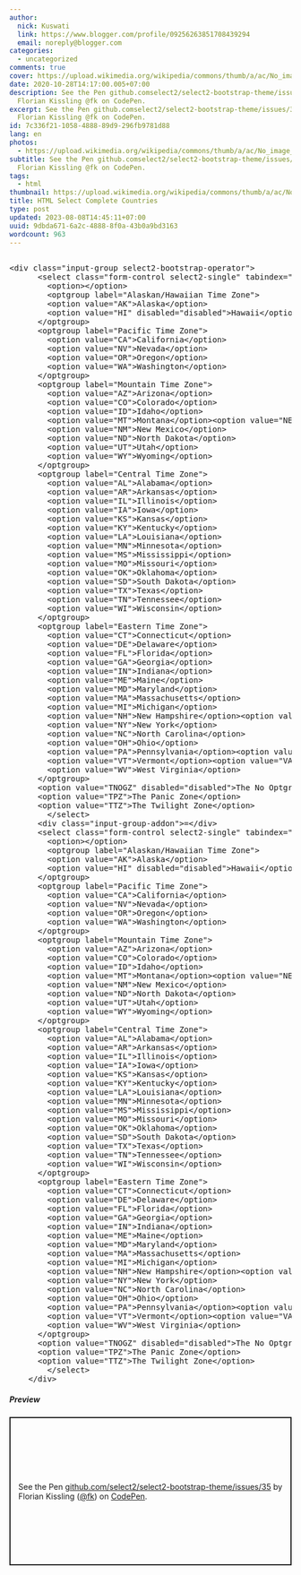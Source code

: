 ```yaml
---
author:
  nick: Kuswati
  link: https://www.blogger.com/profile/09256263851708439294
  email: noreply@blogger.com
categories:
  - uncategorized
comments: true
cover: https://upload.wikimedia.org/wikipedia/commons/thumb/a/ac/No_image_available.svg/2048px-No_image_available.svg.png
date: 2020-10-28T14:17:00.005+07:00
description: See the Pen github.comselect2/select2-bootstrap-theme/issues/35 by
  Florian Kissling @fk on CodePen.
excerpt: See the Pen github.comselect2/select2-bootstrap-theme/issues/35 by
  Florian Kissling @fk on CodePen.
id: 7c336f21-1058-4888-89d9-296fb9781d88
lang: en
photos:
  - https://upload.wikimedia.org/wikipedia/commons/thumb/a/ac/No_image_available.svg/2048px-No_image_available.svg.png
subtitle: See the Pen github.comselect2/select2-bootstrap-theme/issues/35 by
  Florian Kissling @fk on CodePen.
tags:
  - html
thumbnail: https://upload.wikimedia.org/wikipedia/commons/thumb/a/ac/No_image_available.svg/2048px-No_image_available.svg.png
title: HTML Select Complete Countries
type: post
updated: 2023-08-08T14:45:11+07:00
uuid: 9dbda671-6a2c-4888-8f0a-43b0a9bd3163
wordcount: 963
---
```


<pre><br>&lt;div class="input-group select2-bootstrap-operator"&gt;<br>      &lt;select class="form-control select2-single" tabindex="-1" aria-hidden="true"&gt;<br>        &lt;option&gt;&lt;/option&gt;<br>        &lt;optgroup label="Alaskan/Hawaiian Time Zone"&gt;<br>        &lt;option value="AK"&gt;Alaska&lt;/option&gt;<br>        &lt;option value="HI" disabled="disabled"&gt;Hawaii&lt;/option&gt;<br>      &lt;/optgroup&gt;<br>      &lt;optgroup label="Pacific Time Zone"&gt;<br>        &lt;option value="CA"&gt;California&lt;/option&gt;<br>        &lt;option value="NV"&gt;Nevada&lt;/option&gt;<br>        &lt;option value="OR"&gt;Oregon&lt;/option&gt;<br>        &lt;option value="WA"&gt;Washington&lt;/option&gt;<br>      &lt;/optgroup&gt;<br>      &lt;optgroup label="Mountain Time Zone"&gt;<br>        &lt;option value="AZ"&gt;Arizona&lt;/option&gt;<br>        &lt;option value="CO"&gt;Colorado&lt;/option&gt;<br>        &lt;option value="ID"&gt;Idaho&lt;/option&gt;<br>        &lt;option value="MT"&gt;Montana&lt;/option&gt;&lt;option value="NE"&gt;Nebraska&lt;/option&gt;<br>        &lt;option value="NM"&gt;New Mexico&lt;/option&gt;<br>        &lt;option value="ND"&gt;North Dakota&lt;/option&gt;<br>        &lt;option value="UT"&gt;Utah&lt;/option&gt;<br>        &lt;option value="WY"&gt;Wyoming&lt;/option&gt;<br>      &lt;/optgroup&gt;<br>      &lt;optgroup label="Central Time Zone"&gt;<br>        &lt;option value="AL"&gt;Alabama&lt;/option&gt;<br>        &lt;option value="AR"&gt;Arkansas&lt;/option&gt;<br>        &lt;option value="IL"&gt;Illinois&lt;/option&gt;<br>        &lt;option value="IA"&gt;Iowa&lt;/option&gt;<br>        &lt;option value="KS"&gt;Kansas&lt;/option&gt;<br>        &lt;option value="KY"&gt;Kentucky&lt;/option&gt;<br>        &lt;option value="LA"&gt;Louisiana&lt;/option&gt;<br>        &lt;option value="MN"&gt;Minnesota&lt;/option&gt;<br>        &lt;option value="MS"&gt;Mississippi&lt;/option&gt;<br>        &lt;option value="MO"&gt;Missouri&lt;/option&gt;<br>        &lt;option value="OK"&gt;Oklahoma&lt;/option&gt;<br>        &lt;option value="SD"&gt;South Dakota&lt;/option&gt;<br>        &lt;option value="TX"&gt;Texas&lt;/option&gt;<br>        &lt;option value="TN"&gt;Tennessee&lt;/option&gt;<br>        &lt;option value="WI"&gt;Wisconsin&lt;/option&gt;<br>      &lt;/optgroup&gt;<br>      &lt;optgroup label="Eastern Time Zone"&gt;<br>        &lt;option value="CT"&gt;Connecticut&lt;/option&gt;<br>        &lt;option value="DE"&gt;Delaware&lt;/option&gt;<br>        &lt;option value="FL"&gt;Florida&lt;/option&gt;<br>        &lt;option value="GA"&gt;Georgia&lt;/option&gt;<br>        &lt;option value="IN"&gt;Indiana&lt;/option&gt;<br>        &lt;option value="ME"&gt;Maine&lt;/option&gt;<br>        &lt;option value="MD"&gt;Maryland&lt;/option&gt;<br>        &lt;option value="MA"&gt;Massachusetts&lt;/option&gt;<br>        &lt;option value="MI"&gt;Michigan&lt;/option&gt;<br>        &lt;option value="NH"&gt;New Hampshire&lt;/option&gt;&lt;option value="NJ"&gt;New Jersey&lt;/option&gt;<br>        &lt;option value="NY"&gt;New York&lt;/option&gt;<br>        &lt;option value="NC"&gt;North Carolina&lt;/option&gt;<br>        &lt;option value="OH"&gt;Ohio&lt;/option&gt;<br>        &lt;option value="PA"&gt;Pennsylvania&lt;/option&gt;&lt;option value="RI"&gt;Rhode Island&lt;/option&gt;&lt;option value="SC"&gt;South Carolina&lt;/option&gt;<br>        &lt;option value="VT"&gt;Vermont&lt;/option&gt;&lt;option value="VA"&gt;Virginia&lt;/option&gt;<br>        &lt;option value="WV"&gt;West Virginia&lt;/option&gt;<br>      &lt;/optgroup&gt;<br>      &lt;option value="TNOGZ" disabled="disabled"&gt;The No Optgroup Zone&lt;/option&gt;<br>      &lt;option value="TPZ"&gt;The Panic Zone&lt;/option&gt;<br>      &lt;option value="TTZ"&gt;The Twilight Zone&lt;/option&gt;<br>		&lt;/select&gt;<br>      &lt;div class="input-group-addon"&gt;=&lt;/div&gt;<br>      &lt;select class="form-control select2-single" tabindex="-1" aria-hidden="true"&gt;<br>        &lt;option&gt;&lt;/option&gt;<br>        &lt;optgroup label="Alaskan/Hawaiian Time Zone"&gt;<br>        &lt;option value="AK"&gt;Alaska&lt;/option&gt;<br>        &lt;option value="HI" disabled="disabled"&gt;Hawaii&lt;/option&gt;<br>      &lt;/optgroup&gt;<br>      &lt;optgroup label="Pacific Time Zone"&gt;<br>        &lt;option value="CA"&gt;California&lt;/option&gt;<br>        &lt;option value="NV"&gt;Nevada&lt;/option&gt;<br>        &lt;option value="OR"&gt;Oregon&lt;/option&gt;<br>        &lt;option value="WA"&gt;Washington&lt;/option&gt;<br>      &lt;/optgroup&gt;<br>      &lt;optgroup label="Mountain Time Zone"&gt;<br>        &lt;option value="AZ"&gt;Arizona&lt;/option&gt;<br>        &lt;option value="CO"&gt;Colorado&lt;/option&gt;<br>        &lt;option value="ID"&gt;Idaho&lt;/option&gt;<br>        &lt;option value="MT"&gt;Montana&lt;/option&gt;&lt;option value="NE"&gt;Nebraska&lt;/option&gt;<br>        &lt;option value="NM"&gt;New Mexico&lt;/option&gt;<br>        &lt;option value="ND"&gt;North Dakota&lt;/option&gt;<br>        &lt;option value="UT"&gt;Utah&lt;/option&gt;<br>        &lt;option value="WY"&gt;Wyoming&lt;/option&gt;<br>      &lt;/optgroup&gt;<br>      &lt;optgroup label="Central Time Zone"&gt;<br>        &lt;option value="AL"&gt;Alabama&lt;/option&gt;<br>        &lt;option value="AR"&gt;Arkansas&lt;/option&gt;<br>        &lt;option value="IL"&gt;Illinois&lt;/option&gt;<br>        &lt;option value="IA"&gt;Iowa&lt;/option&gt;<br>        &lt;option value="KS"&gt;Kansas&lt;/option&gt;<br>        &lt;option value="KY"&gt;Kentucky&lt;/option&gt;<br>        &lt;option value="LA"&gt;Louisiana&lt;/option&gt;<br>        &lt;option value="MN"&gt;Minnesota&lt;/option&gt;<br>        &lt;option value="MS"&gt;Mississippi&lt;/option&gt;<br>        &lt;option value="MO"&gt;Missouri&lt;/option&gt;<br>        &lt;option value="OK"&gt;Oklahoma&lt;/option&gt;<br>        &lt;option value="SD"&gt;South Dakota&lt;/option&gt;<br>        &lt;option value="TX"&gt;Texas&lt;/option&gt;<br>        &lt;option value="TN"&gt;Tennessee&lt;/option&gt;<br>        &lt;option value="WI"&gt;Wisconsin&lt;/option&gt;<br>      &lt;/optgroup&gt;<br>      &lt;optgroup label="Eastern Time Zone"&gt;<br>        &lt;option value="CT"&gt;Connecticut&lt;/option&gt;<br>        &lt;option value="DE"&gt;Delaware&lt;/option&gt;<br>        &lt;option value="FL"&gt;Florida&lt;/option&gt;<br>        &lt;option value="GA"&gt;Georgia&lt;/option&gt;<br>        &lt;option value="IN"&gt;Indiana&lt;/option&gt;<br>        &lt;option value="ME"&gt;Maine&lt;/option&gt;<br>        &lt;option value="MD"&gt;Maryland&lt;/option&gt;<br>        &lt;option value="MA"&gt;Massachusetts&lt;/option&gt;<br>        &lt;option value="MI"&gt;Michigan&lt;/option&gt;<br>        &lt;option value="NH"&gt;New Hampshire&lt;/option&gt;&lt;option value="NJ"&gt;New Jersey&lt;/option&gt;<br>        &lt;option value="NY"&gt;New York&lt;/option&gt;<br>        &lt;option value="NC"&gt;North Carolina&lt;/option&gt;<br>        &lt;option value="OH"&gt;Ohio&lt;/option&gt;<br>        &lt;option value="PA"&gt;Pennsylvania&lt;/option&gt;&lt;option value="RI"&gt;Rhode Island&lt;/option&gt;&lt;option value="SC"&gt;South Carolina&lt;/option&gt;<br>        &lt;option value="VT"&gt;Vermont&lt;/option&gt;&lt;option value="VA"&gt;Virginia&lt;/option&gt;<br>        &lt;option value="WV"&gt;West Virginia&lt;/option&gt;<br>      &lt;/optgroup&gt;<br>      &lt;option value="TNOGZ" disabled="disabled"&gt;The No Optgroup Zone&lt;/option&gt;<br>      &lt;option value="TPZ"&gt;The Panic Zone&lt;/option&gt;<br>      &lt;option value="TTZ"&gt;The Twilight Zone&lt;/option&gt;<br>		&lt;/select&gt;<br>    &lt;/div&gt;<br></pre> <h5>Preview</h5><p class="codepen" data-height="265" data-theme-id="dark" data-default-tab="html,result" data-user="fk" data-slug-hash="pEzaOv" style="height: 265px; box-sizing: border-box; display: flex; align-items: center; justify-content: center; border: 2px solid; margin: 1em 0; padding: 1em;" data-pen-title="github.com/select2/select2-bootstrap-theme/issues/35">  <span>See the Pen <a href="https://codepen.io/fk/pen/pEzaOv" rel="noopener noreferer nofollow">  github.com/select2/select2-bootstrap-theme/issues/35</a> by Florian Kissling (<a href="https://codepen.io/fk" rel="noopener noreferer nofollow">@fk</a>)   on <a href="https://codepen.io" rel="noopener noreferer nofollow">CodePen</a>.</span></p><script async="" src="https://static.codepen.io/assets/embed/ei.js"></script>